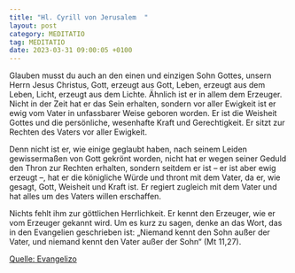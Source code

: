 ```yaml
---
title: "Hl. Cyrill von Jerusalem  "
layout: post
category: MEDITATIO
tag: MEDITATIO
date: 2023-03-31 09:00:05 +0100
---
```

Glauben musst du auch an den einen und einzigen Sohn Gottes, unsern Herrn Jesus Christus, Gott, erzeugt aus Gott, Leben, erzeugt aus dem Leben, Licht, erzeugt aus dem Lichte. Ähnlich ist er in allem dem Erzeuger. Nicht in der Zeit hat er das Sein erhalten, sondern vor aller Ewigkeit ist er ewig vom Vater in unfassbarer Weise geboren worden.<!--more--> Er ist die Weisheit Gottes und die persönliche, wesenhafte Kraft und Gerechtigkeit. Er sitzt zur Rechten des Vaters vor aller Ewigkeit. 

Denn nicht ist er, wie einige geglaubt haben, nach seinem Leiden gewissermaßen von Gott gekrönt worden, nicht hat er wegen seiner Geduld den Thron zur Rechten erhalten, sondern seitdem er ist – er ist aber ewig erzeugt –, hat er die königliche Würde und thront mit dem Vater, da er, wie gesagt, Gott, Weisheit und Kraft ist. Er regiert zugleich mit dem Vater und hat alles um des Vaters willen erschaffen. 

Nichts fehlt ihm zur göttlichen Herrlichkeit. Er kennt den Erzeuger, wie er vom Erzeuger gekannt wird. Um es kurz zu sagen, denke an das Wort, das in den Evangelien geschrieben ist: „Niemand kennt den Sohn außer der Vater, und niemand kennt den Vater außer der Sohn“ (Mt 11,27).



[Quelle: Evangelizo](https://evangeliumtagfuertag.org/DE/gospel)